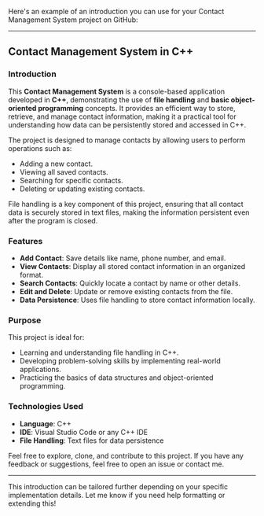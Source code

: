 Here's an example of an introduction you can use for your Contact Management System project on GitHub:

---

## Contact Management System in C++

### Introduction
This **Contact Management System** is a console-based application developed in **C++**, demonstrating the use of **file handling** and **basic object-oriented programming** concepts. It provides an efficient way to store, retrieve, and manage contact information, making it a practical tool for understanding how data can be persistently stored and accessed in C++.

The project is designed to manage contacts by allowing users to perform operations such as:
- Adding a new contact.
- Viewing all saved contacts.
- Searching for specific contacts.
- Deleting or updating existing contacts.

File handling is a key component of this project, ensuring that all contact data is securely stored in text files, making the information persistent even after the program is closed.

### Features
- **Add Contact**: Save details like name, phone number, and email.
- **View Contacts**: Display all stored contact information in an organized format.
- **Search Contacts**: Quickly locate a contact by name or other details.
- **Edit and Delete**: Update or remove existing contacts from the file.
- **Data Persistence**: Uses file handling to store contact information locally.

### Purpose
This project is ideal for:
- Learning and understanding file handling in C++.
- Developing problem-solving skills by implementing real-world applications.
- Practicing the basics of data structures and object-oriented programming.

### Technologies Used
- **Language**: C++
- **IDE**: Visual Studio Code or any C++ IDE
- **File Handling**: Text files for data persistence

Feel free to explore, clone, and contribute to this project. If you have any feedback or suggestions, feel free to open an issue or contact me.

---

This introduction can be tailored further depending on your specific implementation details. Let me know if you need help formatting or extending this!
